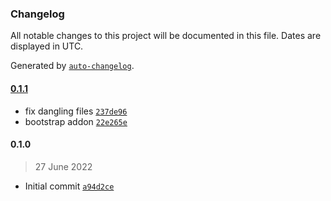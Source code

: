 ### Changelog

All notable changes to this project will be documented in this file. Dates are displayed in UTC.

Generated by [`auto-changelog`](https://github.com/CookPete/auto-changelog).

#### [0.1.1](https://github.com/eea/volto-circularity-policy/compare/0.1.0...0.1.1)

- fix dangling files [`237de96`](https://github.com/eea/volto-circularity-policy/commit/237de9603347b141f08dd4503ddf94f9518a6673)
- bootstrap addon [`22e265e`](https://github.com/eea/volto-circularity-policy/commit/22e265ee02278aa48483d44840ab9a9ae2070128)

#### 0.1.0

> 27 June 2022

- Initial commit [`a94d2ce`](https://github.com/eea/volto-circularity-policy/commit/a94d2cef5a97689461e6f3415c8e6fdf85f08b84)
